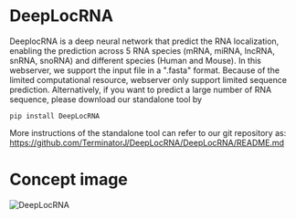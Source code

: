 # DeepLocRNA

DeeplocRNA is a deep neural network that predict the RNA localization, enabling the prediction across 5 RNA species (mRNA, miRNA, lncRNA, snRNA, snoRNA) and different species (Human and Mouse). 
In this webserver, we support the input file in a ".fasta" format. Because of the limited computational resource, webserver only support limited sequence prediction.
Alternatively, if you want to predict a large number of RNA sequence, please download our standalone tool by
```
pip install DeepLocRNA
```
More instructions of the standalone tool can refer to our git repository as: https://github.com/TerminatorJ/DeepLocRNA/DeepLocRNA/README.md
# Concept image
![DeepLocRNA](assets/Figure1.png)

